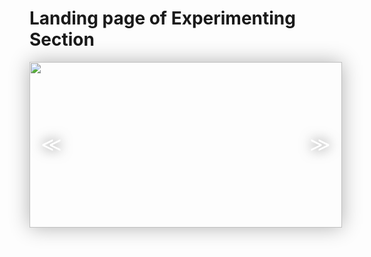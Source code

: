 <h1> Landing page of Experimenting Section </h1>

<!-- <head> -->
  <!--  -->
  <!-- <meta charset="UTF-8">
  <meta http-equiv="X-UA-Compatible" content="IE=edge">
  <meta name="viewport" content="width=device-width, initial-scale=1.0">
  <title>Document</title> -->
<!-- <link rel="stylesheet" href="https://cdnjs.cloudflare.com/ajax/libs/font-awesome/5.15.3/css/all.min.css"> -->
  
<body>
  <div id="slider">
    <ul id="slideWrap"> 
      <li><img src="https://1.bp.blogspot.com/-GgceYGYr2pk/YPCQp8loxqI/AAAAAAAACXU/Y795AFD-cN8PMV0V2__z2n1B3KFagE8qgCNcBGAsYHQ/s16000/1.jpg" alt=""></li>
      <li><img src="https://1.bp.blogspot.com/-pl0VR_xS5Cw/YPCQp1scezI/AAAAAAAACXc/oB9xc6k8RuY5rPksMSy01f3iUn8zSIFzwCNcBGAsYHQ/s16000/2.jpg" alt=""></li>
      <li><img src="https://1.bp.blogspot.com/-dt6CL2fiBq0/YPCQp0zmK6I/AAAAAAAACXY/0PevDL7pvx87mefb4oCnO613N1UitdicQCNcBGAsYHQ/s16000/3.jpg" alt=""></li>
      <li><img src="https://1.bp.blogspot.com/-T_V-s57aVDo/YPCQrWayswI/AAAAAAAACXg/h1ifJGnBuXovvBdGDNvmhg-DXIVK4Xw9QCNcBGAsYHQ/s16000/4.jpg" alt=""></li>
      <li><img src="https://1.bp.blogspot.com/-TNT1a5M1v3o/YPCQrWmn_fI/AAAAAAAACXk/p8nx_OB2R6Aw172WIv5vuB8jF-qWDsHlwCNcBGAsYHQ/s16000/5.jpg" alt=""></li>
    </ul>
    <a id="prev">&#8810;</a>
    <a id="next">&#8811;</a>
  </div>

</body>

<style>

#slider {
  position: relative;
  width: 500px;
  height: 265px;
 
  overflow: hidden;
  box-shadow: 0 0 30px rgba(0, 0, 0, 0.3);
}
#slider ul {
  position: relative;
  list-style: none;
  height: 100%;
  width: 10000%;
  padding: 0;
  margin: 0;
  transition: all 750ms ease;
  left: 0;
}
#slider ul li {
  position: relative;
  height: 100%;
 
  float: left;
}
#slider ul li img{
  width: 500px;
  height: 265px;
}
 
#slider #prev, #slider #next {
  width: 50px;
  line-height: 50px;
  border-radius: 50%;
  font-size: 2rem;
  text-shadow: 0 0 20px rgba(0, 0, 0, 0.6);
  text-align: center;
  color: white;
  text-decoration: none;
  position: absolute;
  top: 50%;
  transform: translateY(-50%);
  transition: all 150ms ease;
}
#slider #prev:hover, #slider #next:hover {
  background-color: rgba(0, 0, 0, 0.5);
  text-shadow: 0;
}
#slider #prev {
  left: 10px;
}
#slider #next {
  right: 10px;
}
  </style>
</head>



<script>
src="https://cdnjs.cloudflare.com/ajax/libs/font-awesome/5.15.3/css/all.min.css"
var responsiveSlider = function() {

var slider = document.getElementById("slider");
var sliderWidth = slider.offsetWidth;
var slideList = document.getElementById("slideWrap");
var count = 1;
var items = slideList.querySelectorAll("li").length;
var prev = document.getElementById("prev");
var next = document.getElementById("next");

window.addEventListener('resize', function() {
  sliderWidth = slider.offsetWidth;
});

var prevSlide = function() {
  if(count > 1) {
    count = count - 2;
    slideList.style.left = "-" + count * sliderWidth + "px";
    count++;
  }
  else if(count = 1) {
    count = items - 1;
    slideList.style.left = "-" + count * sliderWidth + "px";
    count++;
  }
};

var nextSlide = function() {
  if(count < items) {
    slideList.style.left = "-" + count * sliderWidth + "px";
    count++;
  }
  else if(count = items) {
    slideList.style.left = "0px";
    count = 1;
  }
};

next.addEventListener("click", function() {
  nextSlide();
});

prev.addEventListener("click", function() {
  prevSlide();
});

setInterval(function() {
  nextSlide()
}, 2000);

};

window.onload = function() {
responsiveSlider();  
}


  </script>

